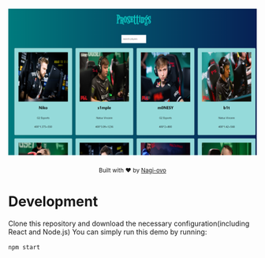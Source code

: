 ![](./public/img/demo1.png)
<p align="center">
  <sub>
    Built with ❤︎ by
    <a href="[https://github.com/navendu-pottekkat](https://github.com/Nagi-ovo)">Nagi-ovo</a>
  </sub>
</p>

# Development

Clone this repository and  download the necessary configuration(including React and Node.js) 
You can simply run this demo by running:

```sh
npm start
```


